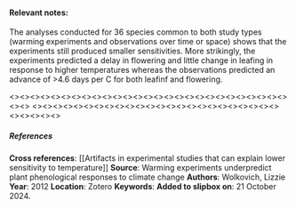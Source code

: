 #### **Relevant notes**:
The analyses conducted for 36 species common to both study types (warming experiments and observations over time or space) shows that the experiments still produced smaller sensitivities. More strikingly, the experiments predicted a delay in flowering and little change in leafing in response to higher temperatures whereas the observations predicted an advance of >4.6 days per C for both leafinf and flowering.

<><><><><><><><><><><><><><><><><><><><><><><><><><><><><>
<><><><><><><><><><><><><><><><><><><><><><><><><><><><><>
##### References
**Cross references**: [[Artifacts in experimental studies that can explain lower sensitivity to temperature]]
**Source**: Warming experiments underpredict plant phenological responses to climate change
**Authors**: Wolkovich, Lizzie
**Year**: 2012
**Location**: Zotero
**Keywords**: 
**Added to slipbox on**: 21 October 2024. 